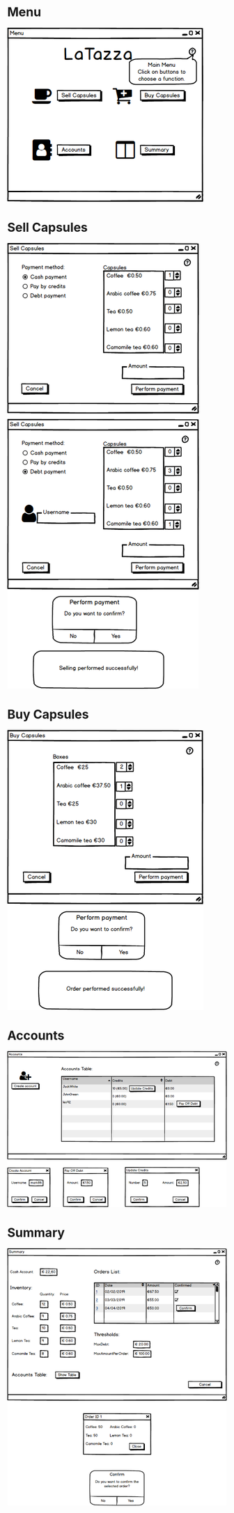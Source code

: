# Menu
![](assets/Menu.png)

# Sell Capsules 
![](assets/SellCapsules.png)

# Buy Capsules
![](assets/BuyCapsules.png)

# Accounts
![](assets/UI_prototype-fe7740b5.png)

# Summary
![](assets/UI_prototype-4141be71.png)
